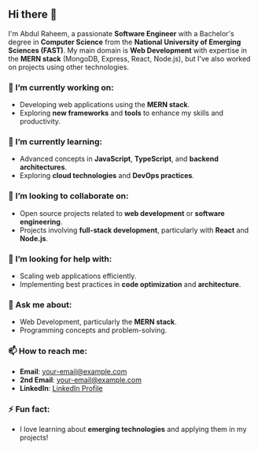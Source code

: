 ## Hi there 👋

I'm Abdul Raheem, a passionate **Software Engineer** with a Bachelor's degree in **Computer Science** from the **National University of Emerging Sciences (FAST)**. My main domain is **Web Development** with expertise in the **MERN stack** (MongoDB, Express, React, Node.js), but I've also worked on projects using other technologies.

### 🔭 I’m currently working on:
- Developing web applications using the **MERN stack**.
- Exploring **new frameworks** and **tools** to enhance my skills and productivity.

### 🌱 I’m currently learning:
- Advanced concepts in **JavaScript**, **TypeScript**, and **backend architectures**.
- Exploring **cloud technologies** and **DevOps practices**.

### 👯 I’m looking to collaborate on:
- Open source projects related to **web development** or **software engineering**.
- Projects involving **full-stack development**, particularly with **React** and **Node.js**.

### 🤔 I’m looking for help with:
- Scaling web applications efficiently.
- Implementing best practices in **code optimization** and **architecture**.

### 💬 Ask me about:
- Web Development, particularly the **MERN stack**.
- Programming concepts and problem-solving.

### 📫 How to reach me:
- **Email**: [your-email@example.com](abdulraheemzxcv@gmail.com)
- **2nd Email**: [your-email@example.com](raheem.abdul.dev@gmail.com)
- **LinkedIn**: [LinkedIn Profile]([https://www.linkedin.com/in/yourprofile](https://www.linkedin.com/in/abdul-raheem007/))

### ⚡ Fun fact:
- I love learning about **emerging technologies** and applying them in my projects!
